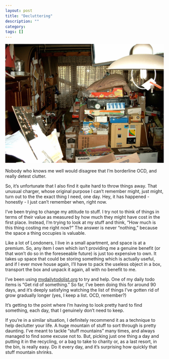 ```yaml
---
layout: post
title: "Decluttering"
description: ""
category:
tags: []
---
```


![Hoarding](/images/Compulsive_hoarding_Apartment.jpg)

Nobody who knows me well would disagree that I’m borderline OCD, and really detest clutter.

So, it’s unfortunate that I also find it quite hard to throw things away. That unusual charger, whose original purpose I can’t remember might, just might, turn out to the the exact thing I need, one day. Hey, it has happened - honestly - I just can’t remember when, right now.

I’ve been trying to change my attitude to stuff. I try not to think of things in terms of their value as measured by how much they might have cost in the first place. Instead, I’m trying to look at my stuff and think, “How much is this thing costing me right now?” The answer is never “nothing,” because the space a thing occupies is valuable.

Like a lot of Londoners, I live in a small apartment, and space is at a premium. So, any item I own which isn’t providing me a genuine benefit (or that won’t do so in the foreseeable future) is just too expensive to own. It takes up space that could be storing something which is actually useful, and if I ever move house again, I’ll have to pack the useless object in a box, transport the box and unpack it again, all with no benefit to me.

I’ve been using [mydailytodolist.org](http://mydailytodolist.org) to try and help. One of my daily todo items is “Get rid of something.” So far, I’ve been doing this for around 90 days, and it’s deeply satisfying watching the list of things I’ve gotten rid of grow gradually longer (yes, I keep a list. OCD, remember?)

It’s getting to the point where I’m having to look pretty hard to find something, each day, that I genuinely don’t need to keep.

If you’re in a similar situation, I definitely recommend it as a technique to help declutter your life. A huge mountain of stuff to sort through is pretty daunting. I’ve meant to tackle “stuff mountains” many times, and always managed to find some excuse not to. But, picking just one thing a day and putting it in the recycling, or a bag to take to charity or, as a last resort, in the bin, is really easy. Do it every day, and it’s surprising how quickly that stuff mountain shrinks.


